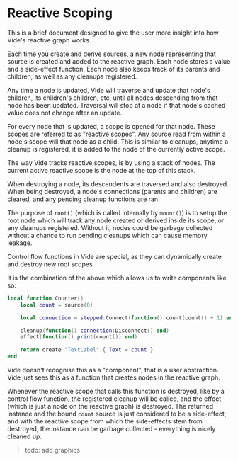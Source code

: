 # Reactive Scoping

This is a brief document designed to give the user more insight into how Vide's
reactive graph works.

Each time you create and derive sources, a new node representing that source is
created and added to the reactive graph. Each node stores a value and a
side-effect function. Each node also keeps track of its parents and children,
as well as any cleanups registered.

Any time a node is updated, Vide will traverse and update that node's children,
its children's children, etc, until all nodes descending from that node has been
updated. Traversal will stop at a node if that node's cached value does not
change after an update.

For every node that is updated, a scope is opened for that node. These scopes
are referred to as "reactive scopes". Any source read from within a node's scope
will that node as a child. This is similar to cleanups, anytime a cleanup is
registered, it is added to the node of the currently active scope.

The way Vide tracks reactive scopes, is by using a stack of nodes. The current
active reactive scope is the node at the top of this stack.

When destroying a node, its descendents are traversed and also destroyed.
When being destroyed, a node's connections (parents and children) are cleared,
and any pending cleanup functions are ran.

The purpose of `root()` (which is called internally by `mount()`) is to setup
the root node which will track any node created or derived inside its scope, or
any cleanups registered. Without it, nodes could be garbage collected without a
chance to run pending cleanups which can cause memory leakage.

Control flow functions in Vide are special, as they can dynamically create and
destroy new root scopes.

It is the combination of the above which allows us to write components like so:

```lua
local function Counter()
    local count = source(0)

    local connection = stepped:Connect(function() count(count() + 1) end)

    cleanup(function() connection:Disconnect() end)
    effect(function() print(count()) end)

    return create "TextLabel" { Text = count }
end
```

Vide doesn't recognise this as a "component", that is a user abstraction. Vide
just sees this as a function that creates nodes in the reactive graph.

Whenever the reactive scope that calls this function is destroyed, like by a
control flow function, the registered cleanup will be called, and the effect
(which is just a node on the reactive graph) is destroyed. The returned instance
and the bound `count` source is just considered to be a side-effect, and with
the reactive scope from which the side-effects stem from destroyed, the instance
can be garbage collected - everything is nicely cleaned up.

> todo: add graphics
